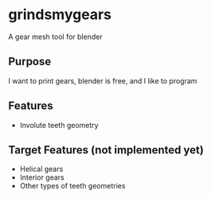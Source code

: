 # grindsmygears
A gear mesh tool for blender

## Purpose
I want to print gears, blender is free, and I like to program

## Features
- Involute teeth geometry

## Target Features (not implemented yet)
- Helical gears
- Interior gears
- Other types of teeth geometries
